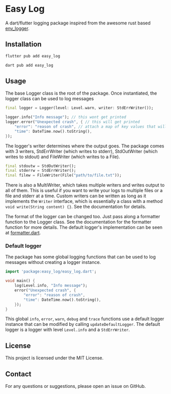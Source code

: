 # Easy Log

A dart/flutter logging package inspired from the awesome rust based [env_logger](https://crates.io/crates/env_logger). 

## Installation
```bash
flutter pub add easy_log

dart pub add easy_log
```

## Usage
The base Logger class is the root of the package. Once instantiated, the logger class can be used to log messages

```dart
final logger = Logger(level: Level.warn, writer: StdErrWriter());

logger.info("Info message"); // this wont get printed
logger.error("Unexpected crash", { // this will get printed
    "error": "reason of crash", // attach a map of key values that will added to the error log
    "time": DateTime.now().toString(),
});

```

The logger's writer determines where the output goes. The package comes with 3 writers, StdErrWriter (which writes to stderr), StdOutWriter (which writes to stdout) and FileWriter (which writes to a File). 
```dart
final stdoutw = StdOutWriter();
final stderrw = StdErrWriter();
final filew = FileWriter(File("path/to/file.txt"));
```

There is also a MultiWriter, which takes multiple writers and writes output to all of them. This is useful if you want to write your logs to multiple files or a file and stderr at a time. Custom writers can be written as long as it implements the `Writer` interface, which is essentially a class with a method `void write(String content) {}`. See the documentation for details.

The format of the logger can be changed too. Just pass along a formatter function to the Logger class. See the documentation for the formatter function for more details. The default logger's implementation can be seen at [formatter.dart](lib/src/formatter.dart).

### Default logger
The package has some global logging functions that can be used to log messages without creating a logger instance. 

```dart
import 'package:easy_log/easy_log.dart';

void main() {
    log(Level.info, "Info message");
    error("Unexpected crash", {
        "error": "reason of crash",
        "time": DateTime.now().toString(),
    });
}
```

This global `info`, `error`, `warn`, `debug` and `trace` functions use a default logger instance that can be modified by calling `updateDefaultLogger`. The default logger is a logger with level `Level.info` and a `StdErrWriter`.


## License

This project is licensed under the MIT License.

## Contact

For any questions or suggestions, please open an issue on GitHub.
